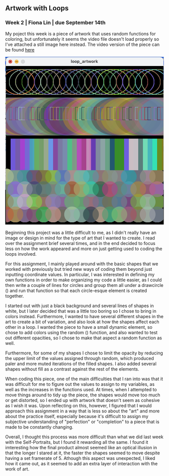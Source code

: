 ## Artwork with Loops

### Week 2 | Fiona Lin | due September 14th 

My poject this week is a piece of artwork that uses random functions for coloring, but unfortunately it seems the video file doesn't load properly so I've attached a still image here instead. The video version of the piece can be found [here](https://github.com/fionajlin/IntrotoIM/blob/main/Sept%2014th%20Loop%20Artwork/media/video%20loop%20art.mov)

![loopart](https://github.com/fionajlin/IntrotoIM/blob/main/Sept%2014th%20Loop%20Artwork/media/still%20loop%20image.png)

Beginning this project was a little difficult to me, as I didn't really have an image or design in mind for the type of art that I wanted to create. I read over the assignment brief several times, and in the end decided to focus less on how the work appeared and more on just getting used to coding the loops involved. 

For this assignment, I mainly played around with the basic shapes that we worked with previously but tried new ways of coding them beyond just inputting coordinate values. In particular, I was interested in defining my own functions in order to make organizing my code a little easier, as I could then write a couple of lines for circles and group them all under a drawcircle () and run that function so that each circle-esque element is created together. 

I started out with just a black background and several lines of shapes in white, but I later decided that was a little too boring so I chose to bring in colors instead. Furthermore, I wanted to have several different shapes in the art to create a bit of variation, and also look at how the shapes affect each other in a loop. I wanted the piece to have a small dynamic element, so chose to add colors using the random () function, and also wanted to test out different opacities, so I chose to make that aspect a random function as well. 

Furthermore, for some of my shapes I chose to limit the opacity by reducing the upper limit of the values assigned through random, which produced paler and more muted iterations of the filled shapes. I also added several shapes without fill as a contrast against the rest of the elements. 

When coding this piece, one of the main difficulties that I ran into was that it was difficult for me to figure out the values to assign to my variables, as well as the increases in the functions used. At times, when I attempted to move things around to tidy up the piece, the shapes would move too much or get distorted, so I ended up with artwork that doesn't seem as cohesive as I wish it was. Upon reflecting on this, however, I figured that I would approach this assignment in a way that is less so about the "art" and more about the practice itself, especially because it's difficult to assign my subjective understanding of "perfection" or "completion" to a piece that is made to be constantly changing. 

Overall, I thought this process was more difficult than what we did last week with the Self-Portraits, but I found it rewarding all the same. I found it imteresting how the final product almost seemed like an optical illusion in that the longer I stared at it, the faster the shapes seemed to move despite having a set framerate of 5. Athough this aspect was unexpected, I liked how it came out, as it seemed to add an extra layer of interaction with the work of art.
